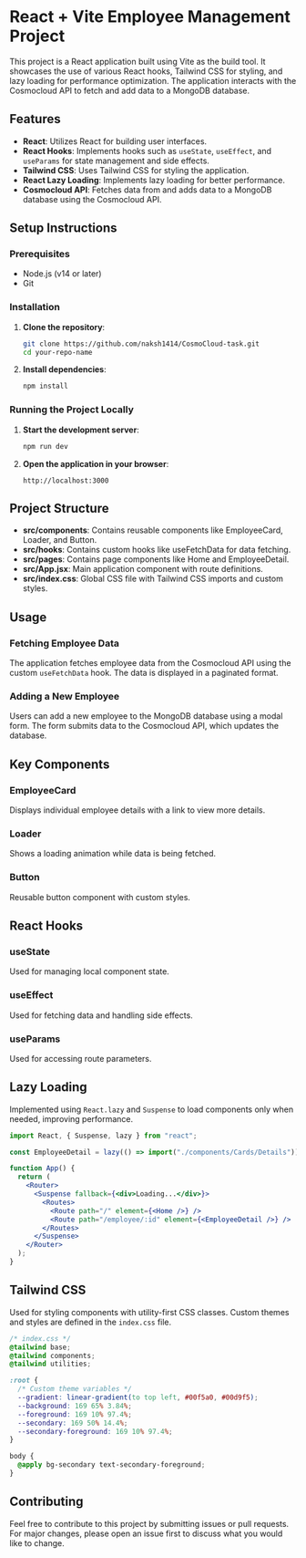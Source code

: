 # React + Vite Employee Management Project

This project is a React application built using Vite as the build tool. It showcases the use of various React hooks, Tailwind CSS for styling, and lazy loading for performance optimization. The application interacts with the Cosmocloud API to fetch and add data to a MongoDB database.

## Features

- **React**: Utilizes React for building user interfaces.
- **React Hooks**: Implements hooks such as `useState`, `useEffect`, and `useParams` for state management and side effects.
- **Tailwind CSS**: Uses Tailwind CSS for styling the application.
- **React Lazy Loading**: Implements lazy loading for better performance.
- **Cosmocloud API**: Fetches data from and adds data to a MongoDB database using the Cosmocloud API.

## Setup Instructions

### Prerequisites

- Node.js (v14 or later)
- Git

### Installation

1. **Clone the repository**:
    ```sh
    git clone https://github.com/naksh1414/CosmoCloud-task.git
    cd your-repo-name
    ```

2. **Install dependencies**:
    ```sh
    npm install
    ```

### Running the Project Locally

1. **Start the development server**:
    ```sh
    npm run dev
    ```

2. **Open the application in your browser**:
    ```
    http://localhost:3000
    ```

## Project Structure

- **src/components**: Contains reusable components like EmployeeCard, Loader, and Button.
- **src/hooks**: Contains custom hooks like useFetchData for data fetching.
- **src/pages**: Contains page components like Home and EmployeeDetail.
- **src/App.jsx**: Main application component with route definitions.
- **src/index.css**: Global CSS file with Tailwind CSS imports and custom styles.

## Usage

### Fetching Employee Data

The application fetches employee data from the Cosmocloud API using the custom `useFetchData` hook. The data is displayed in a paginated format.

### Adding a New Employee

Users can add a new employee to the MongoDB database using a modal form. The form submits data to the Cosmocloud API, which updates the database.

## Key Components

### EmployeeCard

Displays individual employee details with a link to view more details.

### Loader

Shows a loading animation while data is being fetched.

### Button

Reusable button component with custom styles.

## React Hooks

### useState

Used for managing local component state.

### useEffect

Used for fetching data and handling side effects.

### useParams

Used for accessing route parameters.

## Lazy Loading

Implemented using `React.lazy` and `Suspense` to load components only when needed, improving performance.

```jsx
import React, { Suspense, lazy } from "react";

const EmployeeDetail = lazy(() => import("./components/Cards/Details"));

function App() {
  return (
    <Router>
      <Suspense fallback={<div>Loading...</div>}>
        <Routes>
          <Route path="/" element={<Home />} />
          <Route path="/employee/:id" element={<EmployeeDetail />} />
        </Routes>
      </Suspense>
    </Router>
  );
}
```

## Tailwind CSS

Used for styling components with utility-first CSS classes. Custom themes and styles are defined in the `index.css` file.

```css
/* index.css */
@tailwind base;
@tailwind components;
@tailwind utilities;

:root {
  /* Custom theme variables */
  --gradient: linear-gradient(to top left, #00f5a0, #00d9f5);
  --background: 169 65% 3.84%;
  --foreground: 169 10% 97.4%;
  --secondary: 169 50% 14.4%;
  --secondary-foreground: 169 10% 97.4%;
}

body {
  @apply bg-secondary text-secondary-foreground;
}
```

## Contributing

Feel free to contribute to this project by submitting issues or pull requests. For major changes, please open an issue first to discuss what you would like to change.



